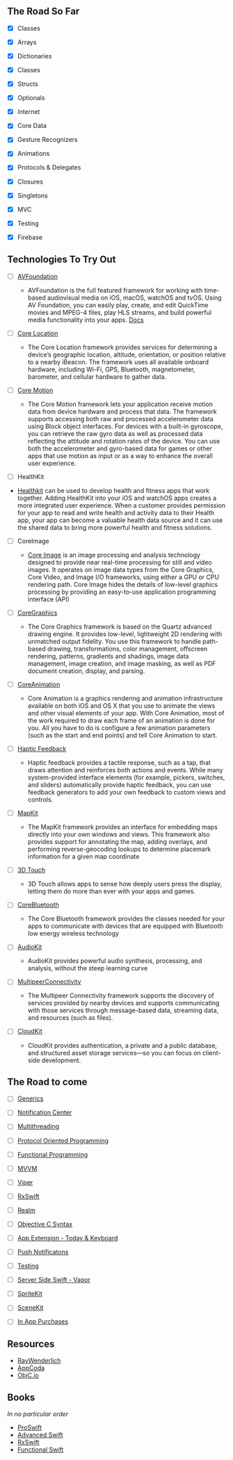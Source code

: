 
## The Road So Far
- [X] Classes
- [x] Arrays
- [x] Dictionaries
- [X] Classes
- [x] Structs
- [x] Optionals
- [x] Internet
- [x] Core Data
- [x] Gesture Recognizers
- [x] Animations
- [x] Protocols & Delegates
- [x] Closures
- [x] Singletons
- [x] MVC
- [x] Testing
- [x] Firebase


## Technologies To Try Out
- [ ] [AVFoundation](https://developer.apple.com/av-foundation/) 
	-  AVFoundation is the full featured framework for working with time-based audiovisual media on iOS, macOS, watchOS and tvOS. Using AV Foundation, you can easily play, create, and edit QuickTime movies and MPEG-4 files, play HLS streams, and build powerful media functionality into your apps. [Docs]()
	
- [ ] [Core Location](https://developer.apple.com/reference/corelocation)
	-  The Core Location framework provides services for determining a device’s geographic location, altitude, orientation, or position relative to a nearby iBeacon. The framework uses all available onboard hardware, including Wi-Fi, GPS, Bluetooth, magnetometer, barometer, and cellular hardware to gather data.

- [ ] [Core Motion](https://developer.apple.com/reference/coremotion)
	- The Core Motion  framework lets your application receive motion data from device hardware and process that data. The framework supports accessing both raw and processed accelerometer data using Block object interfaces. For devices with a built-in gyroscope, you can retrieve the raw gyro data as well as processed data reflecting the attitude and rotation rates of the device. You can use both the accelerometer and gyro-based data for games or other apps that use motion as input or as a way to enhance the overall user experience.
	
- [ ] HealthKit
 - [Healthkit](https://developer.apple.com/healthkit/) can be used to develop health and fitness apps that work together. Adding HealthKit into your iOS and watchOS apps creates a more integrated user experience. When a customer provides permission for your app to read and write health and activity data to their Health app, your app can become a valuable health data source and it can use the shared data to bring more powerful health and fitness solutions.
 
- [ ] CoreImage
	- [Core Image](https://developer.apple.com/library/content/documentation/GraphicsImaging/Conceptual/CoreImaging/ci_intro/ci_intro.html) is an image processing and analysis technology designed to provide near real-time processing for still and video images. It operates on image data types from the Core Graphics, Core Video, and Image I/O frameworks, using either a GPU or CPU rendering path. Core Image hides the details of low-level graphics processing by providing an easy-to-use application programming interface (API)

- [ ] [CoreGraphics](https://developer.apple.com/reference/coregraphics)
	- The Core Graphics framework is based on the Quartz advanced drawing engine. It provides low-level, lightweight 2D rendering with unmatched output fidelity. You use this framework to handle path-based drawing, transformations, color management, offscreen rendering, patterns, gradients and shadings, image data management, image creation, and image masking, as well as PDF document creation, display, and parsing.
	
- [ ] [CoreAnimation](https://developer.apple.com/library/content/documentation/Cocoa/Conceptual/CoreAnimation_guide/Introduction/Introduction.html)
	- Core Animation is a graphics rendering and animation infrastructure available on both iOS and OS X that you use to animate the views and other visual elements of your app. With Core Animation, most of the work required to draw each frame of an animation is done for you. All you have to do is configure a few animation parameters (such as the start and end points) and tell Core Animation to start. 
- [ ] [Haptic Feedback](https://developer.apple.com/reference/uikit/uifeedbackgenerator)
	- Haptic feedback provides a tactile response, such as a tap, that draws attention and reinforces both actions and events. While many system-provided interface elements (for example, pickers, switches, and sliders) automatically provide haptic feedback, you can use feedback generators to add your own feedback to custom views and controls.
- [ ] [MapKit](https://developer.apple.com/reference/mapkit)
	- The MapKit framework provides an interface for embedding maps directly into your own windows and views. This framework also provides support for annotating the map, adding overlays, and performing reverse-geocoding lookups to determine placemark information for a given map coordinate
- [ ] [3D Touch](https://developer.apple.com/ios/3d-touch/)
	- 3D Touch allows apps to sense how deeply users press the display, letting them do more than ever with your apps and games.

- [ ] [CoreBluetooth](https://developer.apple.com/reference/corebluetooth)
	- The Core Bluetooth framework provides the classes needed for your apps to communicate with devices that are equipped with Bluetooth low energy wireless technology
- [ ] [AudioKit](http://audiokit.io/)
	- AudioKit provides powerful audio synthesis, processing, and analysis, without the steep learning curve
- [ ] [MultipeerConnectivity](https://developer.apple.com/reference/multipeerconnectivity)
	- The Multipeer Connectivity framework supports the discovery of services provided by nearby devices and supports communicating with those services through message-based data, streaming data, and resources (such as files).
- [ ] [CloudKit](https://developer.apple.com/icloud/)
	- CloudKit provides authentication, a private and a public database, and structured asset storage services—so you can focus on client-side development.


## The Road to come


- [ ] [Generics](https://developer.apple.com/library/content/documentation/Swift/Conceptual/Swift_Programming_Language/Generics.html)
- [ ] [Notification Center](https://developer.apple.com/reference/foundation/notificationcenter)
- [ ] [Multithreading](https://www.raywenderlich.com/148513/grand-central-dispatch-tutorial-swift-3-part-1)
- [ ] [Protocol Oriented Programming](https://www.raywenderlich.com/148448/introducing-protocol-oriented-programming)
- [ ] [Functional Programming](https://www.raywenderlich.com/157123/introduction-functional-programming-swift-2)
- [ ] [MVVM](https://cocoacasts.com/swift-and-model-view-viewmodel-in-practice/)
- [ ] [Viper](https://blog.mindorks.com/building-ios-app-with-viper-architecture-8109acc72227)
- [ ] [RxSwift](https://www.raywenderlich.com/138547/getting-started-with-rxswift-and-rxcocoa)
- [ ] [Realm](https://realm.io/docs/swift/latest/)
- [ ] [Objective C Syntax](http://rypress.com/tutorials/objective-c/blocks)
- [ ] [App Extension - Today & Keyboard](https://developer.apple.com/library/content/documentation/General/Conceptual/ExtensibilityPG/ExtensionCreation.html)
- [ ] [Push Notificatons](http://www.appcoda.com/push-notification-ios/)
- [ ] [Testing](https://x-team.com/blog/how-to-get-started-with-ios-unit-tests-in-swift/)
- [ ] [Server Side Swift - Vapor](https://videos.raywenderlich.com/screencasts/509-server-side-swift-with-vapor-getting-started)
- [ ] [SpriteKit](https://www.raywenderlich.com/145318/spritekit-swift-3-tutorial-beginners)
- [ ] [SceneKit](https://developer.apple.com/reference/scenekit)
- [ ] [In App Purchases](https://www.raywenderlich.com/122144/in-app-purchase-tutorial)




## Resources

- [RayWenderlich](https://www.raywenderlich.com)
- [AppCoda](http://appcoda.com/)
- [ObjC.io](https://www.objc.io/)


## Books

*In no particular order*

 - [ProSwift](https://gumroad.com/l/proswift)
 - [Advanced Swift](https://www.objc.io/books/advanced-swift/)
 - [RxSwift](https://store.raywenderlich.com/products/rxswift)
 - [Functional Swift](https://www.objc.io/books/functional-swift/)
